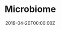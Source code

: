 ---
title: Microbiome
summary: K-mer search enabled fast bacterial DNA sequence retrieval with DNA sequence analysis of Pittsburgh rivers.
tags:
- K-mer
- DNA
- sequence
- CompBio
- Analysis
date: "2019-04-20T00:00:00Z"

# Optional external URL for project (replaces project detail page).
external_link: https://github.com/johnzhang1999/microbiome

image:
  caption: Bacterial analysis of water samples
  focal_point: Smart
---